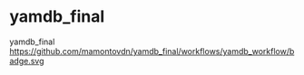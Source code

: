 # yamdb_final
yamdb_final
https://github.com/mamontovdn/yamdb_final/workflows/yamdb_workflow/badge.svg
